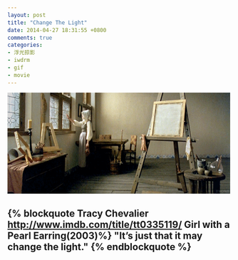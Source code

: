 ```yaml
---
layout: post
title: "Change The Light"
date: 2014-04-27 18:31:55 +0800
comments: true
categories: 
- 浮光掠影
- iwdrm
- gif
- movie
---
```


![Change the light](/downloads/images/iwdrm/change_the_light.gif "Don't touch me...")

{% blockquote  Tracy Chevalier  http://www.imdb.com/title/tt0335119/ Girl with a Pearl Earring(2003)%}
"It’s just that it may change the light."
{% endblockquote %}
---
